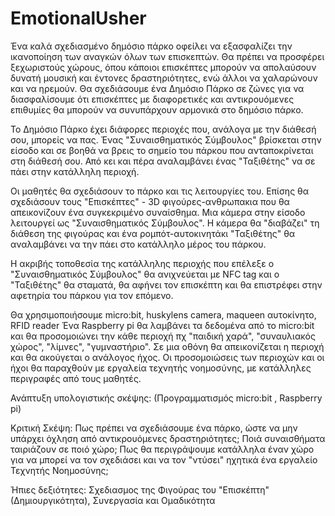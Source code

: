 # EmotionalUsher
Ένα καλά σχεδιασμένο δημόσιο πάρκο οφείλει να εξασφαλίζει την ικανοποίηση των αναγκών όλων των επισκεπτών. Θα πρέπει  να προσφέρει ξεχωριστούς χώρους, όπου κάποιοι επισκέπτες μπορούν να απολαύσουν δυνατή μουσική και έντονες δραστηριότητες, ενώ άλλοι να χαλαρώνουν και να ηρεμούν. Θα σχεδιάσουμε ένα Δημόσιο Πάρκο σε ζώνες για να διασφαλίσουμε ότι επισκέπτες με διαφορετικές και αντικρουόμενες επιθυμίες θα μπορούν να συνυπάρχουν αρμονικά στο δημόσιο πάρκο. 

Το Δημόσιο Πάρκο έχει διάφορες περιοχές που, ανάλογα με την διάθεσή σου, μπορείς να πας.  Ένας "Συναισθηματικός Σύμβουλος" βρίσκεται στην είσοδο και σε βοηθά να βρεις το σημείο του πάρκου που ανταποκρίνεται στη διάθεσή σου. Από κει και πέρα αναλαμβάνει ένας "Ταξιθέτης" να σε πάει στην κατάλληλη περιοχή.

Οι μαθητές θα σχεδιάσουν το πάρκο και τις λειτουργίες του. Επίσης θα σχεδιάσουν τους "Επισκέπτες" - 3D φιγούρες-ανθρωπακια που θα απεικονίζουν ένα συγκεκριμένο συναίσθημα. Μια κάμερα στην είσοδο λειτουργεί ως "Συναισθηματικός Σύμβουλος".  Η κάμερα θα "διαβάζει" τη διάθεση της φιγούρας και ένα ρομπότ-αυτοκινητάκι "Ταξιθέτης" θα αναλαμβάνει να την πάει στο κατάλληλο μέρος του πάρκου.

Η ακριβής τοποθεσία της κατάλληλης περιοχής που επέλεξε ο "Συναισθηματικός Σύμβουλος" θα ανιχνεύεται με  NFC tag και ο "Ταξιθέτης" θα σταματά, θα αφήνει τον επισκέπτη και θα επιστρέφει στην αφετηρία του πάρκου για τον επόμενο.

Θα χρησιμοποιήσουμε micro:bit, huskylens camera, maqueen αυτοκίνητο, RFID reader
Ένα Raspberry pi θα λαμβάνει τα δεδομένα από το micro:bit και θα  προσομοιώνει την κάθε περιοχή πχ "παιδική χαρά", "συναυλιακός χώρος", "λίμνες", "γυμναστήριο". Σε μια οθόνη θα  απεικονίζεται η περιοχή και θα ακούγεται ο ανάλογος ήχος. Οι προσομοιώσεις των περιοχών και οι ήχοι θα παραχθούν με εργαλεία τεχνητής νοημοσύνης, με κατάλληλες περιγραφές από τους μαθητές.

Ανάπτυξη υπολογιστικής σκέψης:
(Προγραμματισμός micro:bit , Raspberry pi)
 
Κριτική Σκέψη: 
Πως πρέπει να σχεδιάσουμε ένα πάρκο, ώστε να μην υπάρχει όχληση από αντικρουόμενες δραστηριότητες;
Ποιά συναισθήματα ταιριάζουν σε ποιό χώρο;
Πως θα περιγράψουμε κατάλληλα έναν χώρο για να μπορεί να τον σχεδιάσει και να τον "ντύσει" ηχητικά ένα εργαλείο Τεχνητής Νοημοσύνης;

Ήπιες δεξιότητες:
Σχεδιασμος της Φιγούρας του "Επισκέπτη" (Δημιουργικότητα), Συνεργασία και Ομαδικότητα
